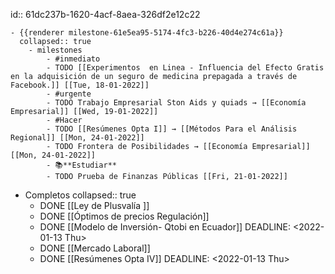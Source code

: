 id:: 61dc237b-1620-4acf-8aea-326df2e12c22

	- {{renderer milestone-61e5ea95-5174-4fc3-b226-40d4e274c61a}}
	  collapsed:: true
		- milestones
			- #inmediato
			- TODO [[Experimentos  en Linea - Influencia del Efecto Gratis en la adquisición de un seguro de medicina prepagada a través de Facebook.]] [[Tue, 18-01-2022]]
			- #urgente
			- TODO Trabajo Empresarial Ston Aids y quiads → [[Economía Empresarial]] [[Wed, 19-01-2022]]
			- #Hacer
			- TODO [[Resúmenes Opta I]] → [[Métodos Para el Análisis Regional]] [[Mon, 24-01-2022]]
			- TODO Frontera de Posibilidades → [[Economía Empresarial]] [[Mon, 24-01-2022]]
			- ​📚**Estudiar**
			- TODO Prueba de Finanzas Públicas [[Fri, 21-01-2022]]
- Completos
  collapsed:: true
	- DONE [[Ley de Plusvalía ]]
	- DONE [[Óptimos de precios Regulación]]
	- DONE [[Modelo de Inversión- Qtobi en Ecuador]]
	  DEADLINE: <2022-01-13 Thu>
	- DONE [[Mercado Laboral]]
	- DONE [[Resúmenes Opta IV]]
	  DEADLINE: <2022-01-13 Thu>